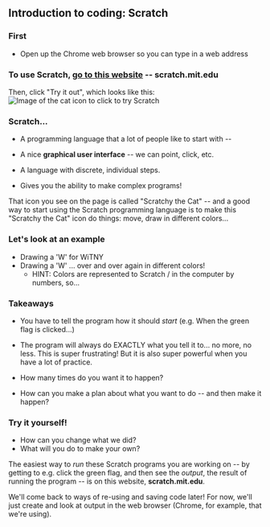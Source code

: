 ## Introduction to coding: Scratch

### First

* Open up the Chrome web browser so you can type in a web address

### To use Scratch, [go to this website](http://scratch.mit.edu) -- **scratch.mit.edu**

Then, click "Try it out", which looks like this:
![Image of the cat icon to click to try Scratch](https://www.dropbox.com/s/ocoebwlol3aqtpj/Screenshot%202018-06-12%2012.19.03.png?dl=0)

### Scratch...

- A programming language that a lot of people like to start with --

- A nice **graphical user interface** -- we can point, click, etc.

- A language with discrete, individual steps.

- Gives you the ability to make complex programs!

That icon you see on the page is called "Scratchy the Cat" -- and a good way to start using the Scratch programming language is to make this "Scratchy the Cat" icon do things: move, draw in different colors...

### Let's look at an example

* Drawing a 'W' for WiTNY
* Drawing a 'W' ... over and over again in different colors!
  * HINT: Colors are represented to Scratch / in the computer by numbers, so...

### Takeaways

* You have to tell the program how it should *start* (e.g. When the green flag is clicked...)

* The program will always do EXACTLY what you tell it to... no more, no less. This is super frustrating! But it is also super powerful when you have a lot of practice.

* How many times do you want it to happen?

* How can you make a plan about what you want to do -- and then make it happen?

### Try it yourself!

* How can you change what we did?
* What will you do to make your own?

The easiest way to *run* these Scratch programs you are working on -- by getting to e.g. click the green flag, and then see the *output*, the result of running the program -- is on this website, **scratch.mit.edu**.

We'll come back to ways of re-using and saving code later! For now, we'll just create and look at output in the web browser (Chrome, for example, that we're using).
